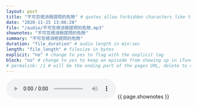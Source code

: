 ```yaml
---
layout: post
title: "不可忽視消極提問的危險" # quotes allow forbidden characters like the colon
date: "2020-11-25 13:06:28"
file: "/audio/不可忽視消極提問的危險.mp3"
shownotes: "不可忽視消極提問的危險"
summary: "不可忽視消極提問的危險"
duration: "file_duration" # audio length in min:sec
length: "file_length" # filesize in bytes
explicit: "no" # change to yes to flag with the explicit tag
block: "no" # change to yes to keep an episode from showing up in iTunes
# permalink: /1 # will be the ending part of the pages URL, delete to default to the title
---
```


<audio controls>
<source src="{{site.url}}{{site.baseurl}}{{ page.file }}" type="audio/x-mp3">
Your browser does not support the audio element.
</audio>
{{ page.shownotes }}
